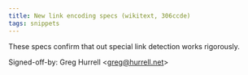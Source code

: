 ```yaml
---
title: New link encoding specs (wikitext, 306ccde)
tags: snippets
---
```


These specs confirm that out special link detection works rigorously.

Signed-off-by: Greg Hurrell &lt;greg@hurrell.net&gt;
